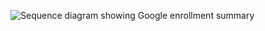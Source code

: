 <div class="common-image-format">

![Sequence diagram showing Google enrollment summary](/img/authenticators/android-authenticators-google-enrollment-summary.png)

</div>
